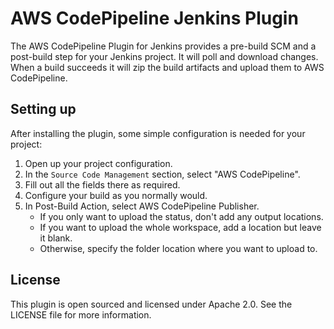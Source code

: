 # AWS CodePipeline Jenkins Plugin

The AWS CodePipeline Plugin for Jenkins provides a pre-build SCM and a
post-build step for your Jenkins project. It will poll and download changes.
When a build succeeds it will zip the build artifacts and upload them to AWS
CodePipeline.

## Setting up

After installing the plugin, some simple configuration is needed for your
project:

1. Open up your project configuration.
2. In the `Source Code Management` section, select "AWS CodePipeline".
3. Fill out all the fields there as required.
4. Configure your build as you normally would.
5. In Post-Build Action, select AWS CodePipeline Publisher.
    * If you only want to upload the status, don't add any output locations.
    * If you want to upload the whole workspace, add a location but leave it
      blank.
    * Otherwise, specify the folder location where you want to upload to.

## License

This plugin is open sourced and licensed under Apache 2.0. See the LICENSE file
for more information.
